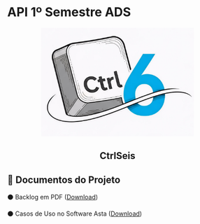 # API 1º Semestre ADS

<p align="center">
      <img src="../Img/Ctrl6_Logo.jpg" alt="logo do Ctrlseis" width="350">
      <h2 align="center"> CtrlSeis</h2>
</p>

## 📂 Documentos do Projeto

⚫ Backlog em PDF   ([Download](backlog.pdf))

⚫ Casos de Uso no Software Asta ([Download](https://github.com/NicolasFonsecaM/repo1ADS/raw/main/docs/sprint1/Caso_de_Uso%20(API).asta))

